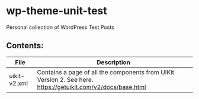 # wp-theme-unit-test
Personal collection of WordPress Test Posts

## Contents:

| File         | Description                                                                                                  |
|--------------|--------------------------------------------------------------------------------------------------------------|
| uikit-v2.xml | Contains a page of all the components from UIKit Version 2. See here. https://getuikit.com/v2/docs/base.html |
